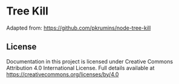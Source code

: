 Tree Kill
=========

Adapted from: https://github.com/pkrumins/node-tree-kill

## License
Documentation in this project is licensed under Creative Commons Attribution 4.0 International License. Full details available at https://creativecommons.org/licenses/by/4.0
